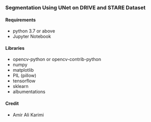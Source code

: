 ### Segmentation Using UNet on DRIVE and STARE Dataset

#### Requirements

- python 3.7 or above
- Jupyter Notebook

#### Libraries

- opencv-python or opencv-contrib-python
- numpy
- matplotlib
- PIL (pillow)
- tensorflow
- sklearn
- albumentations

#### Credit

- Amir Ali Karimi